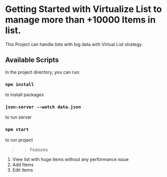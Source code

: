 # Getting Started with Virtualize List to manage more than +10000 Items in list.

This Project can handle lists with big data with Virtual List strategy.
## Available Scripts

In the project directory, you can run:
### `npm install`
to install packages 

### `json-server --watch data.json` 
to run server 

### `npm start`
to run project

>> Features 

1. View list with huge items without any performance issue
2. Add Items
3. Edit Items
